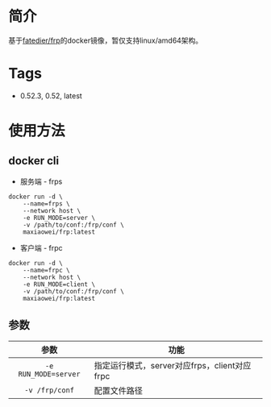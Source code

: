 # 简介

基于[fatedier/frp](https://github.com/fatedier/frp)的docker镜像，暂仅支持linux/amd64架构。

# Tags
- 0.52.3, 0.52, latest

# 使用方法

## docker cli

- 服务端 - frps

```shell
docker run -d \
    --name=frps \
    --network host \
    -e RUN_MODE=server \
    -v /path/to/conf:/frp/conf \
    maxiaowei/frp:latest
```

- 客户端 - frpc

```shell
docker run -d \
    --name=frpc \
    --network host \
    -e RUN_MODE=client \
    -v /path/to/conf:/frp/conf \
    maxiaowei/frp:latest
```

## 参数

| 参数                   | 功能                               |
|:--------------------:| -------------------------------- |
| `-e RUN_MODE=server` | 指定运行模式，server对应frps，client对应frpc |
| `-v /frp/conf`       | 配置文件路径                           |
